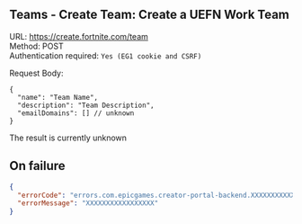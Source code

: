 ## Teams - Create Team: Create a UEFN Work Team

URL: https://create.fortnite.com/team \
Method: POST \
Authentication required: `Yes (EG1 cookie and CSRF)`

Request Body:
```jsonc
{
  "name": "Team Name",
  "description": "Team Description",
  "emailDomains": [] // unknown
}
```

The result is currently unknown

## On failure

```json
{
  "errorCode": "errors.com.epicgames.creator-portal-backend.XXXXXXXXXXXXX",
  "errorMessage": "XXXXXXXXXXXXXXXXX"
}
